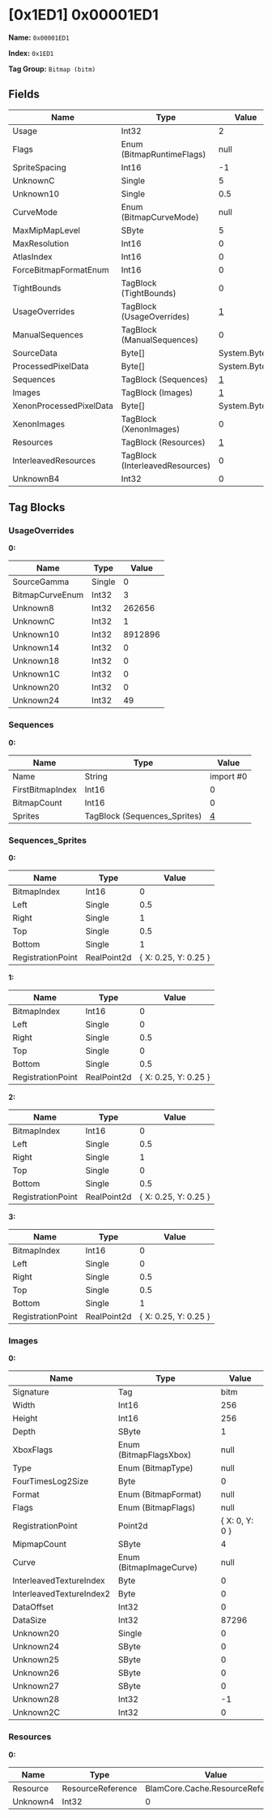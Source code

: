 # [0x1ED1] 0x00001ED1

**Name:** ```0x00001ED1```

**Index:** ```0x1ED1```

**Tag Group:** ```Bitmap (bitm)```

## Fields

Name	| Type	| Value
---	|---	|---	|
Usage	|Int32	|2
Flags	|Enum (BitmapRuntimeFlags)	|null
SpriteSpacing	|Int16	|-1
UnknownC	|Single	|5
Unknown10	|Single	|0.5
CurveMode	|Enum (BitmapCurveMode)	|null
MaxMipMapLevel	|SByte	|5
MaxResolution	|Int16	|0
AtlasIndex	|Int16	|0
ForceBitmapFormatEnum	|Int16	|0
TightBounds	|TagBlock (TightBounds)	|0
UsageOverrides	|TagBlock (UsageOverrides)	|[1](#usageoverrides)
ManualSequences	|TagBlock (ManualSequences)	|0
SourceData	|Byte[]	|System.Byte[]
ProcessedPixelData	|Byte[]	|System.Byte[]
Sequences	|TagBlock (Sequences)	|[1](#sequences)
Images	|TagBlock (Images)	|[1](#images)
XenonProcessedPixelData	|Byte[]	|System.Byte[]
XenonImages	|TagBlock (XenonImages)	|0
Resources	|TagBlock (Resources)	|[1](#resources)
InterleavedResources	|TagBlock (InterleavedResources)	|0
UnknownB4	|Int32	|0


## Tag Blocks

### UsageOverrides

**0:**

Name	| Type	| Value
---	|---	|---	|
SourceGamma	|Single	|0
BitmapCurveEnum	|Int32	|3
Unknown8	|Int32	|262656
UnknownC	|Int32	|1
Unknown10	|Int32	|8912896
Unknown14	|Int32	|0
Unknown18	|Int32	|0
Unknown1C	|Int32	|0
Unknown20	|Int32	|0
Unknown24	|Int32	|49


### Sequences

**0:**

Name	| Type	| Value
---	|---	|---	|
Name	|String	|import #0
FirstBitmapIndex	|Int16	|0
BitmapCount	|Int16	|0
Sprites	|TagBlock (Sequences_Sprites)	|[4](#sequences_sprites)


### Sequences_Sprites

**0:**

Name	| Type	| Value
---	|---	|---	|
BitmapIndex	|Int16	|0
Left	|Single	|0.5
Right	|Single	|1
Top	|Single	|0.5
Bottom	|Single	|1
RegistrationPoint	|RealPoint2d	|{ X: 0.25, Y: 0.25 }


**1:**

Name	| Type	| Value
---	|---	|---	|
BitmapIndex	|Int16	|0
Left	|Single	|0
Right	|Single	|0.5
Top	|Single	|0
Bottom	|Single	|0.5
RegistrationPoint	|RealPoint2d	|{ X: 0.25, Y: 0.25 }


**2:**

Name	| Type	| Value
---	|---	|---	|
BitmapIndex	|Int16	|0
Left	|Single	|0.5
Right	|Single	|1
Top	|Single	|0
Bottom	|Single	|0.5
RegistrationPoint	|RealPoint2d	|{ X: 0.25, Y: 0.25 }


**3:**

Name	| Type	| Value
---	|---	|---	|
BitmapIndex	|Int16	|0
Left	|Single	|0
Right	|Single	|0.5
Top	|Single	|0.5
Bottom	|Single	|1
RegistrationPoint	|RealPoint2d	|{ X: 0.25, Y: 0.25 }


### Images

**0:**

Name	| Type	| Value
---	|---	|---	|
Signature	|Tag	|bitm
Width	|Int16	|256
Height	|Int16	|256
Depth	|SByte	|1
XboxFlags	|Enum (BitmapFlagsXbox)	|null
Type	|Enum (BitmapType)	|null
FourTimesLog2Size	|Byte	|0
Format	|Enum (BitmapFormat)	|null
Flags	|Enum (BitmapFlags)	|null
RegistrationPoint	|Point2d	|{ X: 0, Y: 0 }
MipmapCount	|SByte	|4
Curve	|Enum (BitmapImageCurve)	|null
InterleavedTextureIndex	|Byte	|0
InterleavedTextureIndex2	|Byte	|0
DataOffset	|Int32	|0
DataSize	|Int32	|87296
Unknown20	|Single	|0
Unknown24	|SByte	|0
Unknown25	|SByte	|0
Unknown26	|SByte	|0
Unknown27	|SByte	|0
Unknown28	|Int32	|-1
Unknown2C	|Int32	|0


### Resources

**0:**

Name	| Type	| Value
---	|---	|---	|
Resource	|ResourceReference	|BlamCore.Cache.ResourceReference
Unknown4	|Int32	|0


